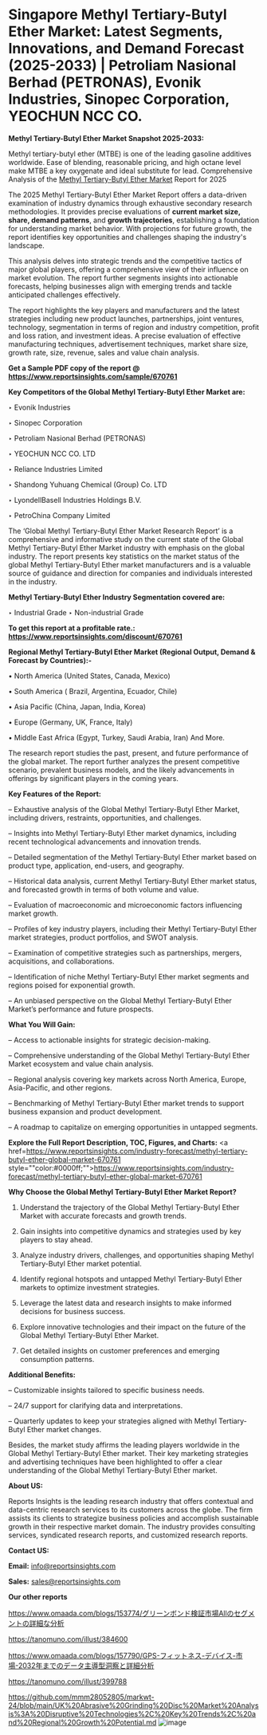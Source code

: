 # Singapore Methyl Tertiary-Butyl Ether Market: Latest Segments, Innovations, and Demand Forecast (2025-2033) | Petroliam Nasional Berhad (PETRONAS), Evonik Industries, Sinopec Corporation, YEOCHUN NCC CO.

<strong>Methyl Tertiary-Butyl Ether Market Snapshot 2025-2033:</strong>

Methyl tertiary-butyl ether (MTBE) is one of the leading gasoline additives worldwide. Ease of blending, reasonable pricing, and high octane level make MTBE a key oxygenate and ideal substitute for lead. Comprehensive Analysis of the <a href=https://www.reportsinsights.com/sample/670761>Methyl Tertiary-Butyl Ether Market</a> Report for 2025

The 2025 Methyl Tertiary-Butyl Ether Market Report offers a data-driven examination of industry dynamics through exhaustive secondary research methodologies. It provides precise evaluations of <strong>current market size, share, demand patterns</strong>, and <strong>growth trajectories</strong>, establishing a foundation for understanding market behavior. With projections for future growth, the report identifies key opportunities and challenges shaping the industry's landscape.

This analysis delves into strategic trends and the competitive tactics of major global players, offering a comprehensive view of their influence on market evolution. The report further segments insights into actionable forecasts, helping businesses align with emerging trends and tackle anticipated challenges effectively.

The report highlights the key players and manufacturers and the latest strategies including new product launches, partnerships, joint ventures, technology, segmentation in terms of region and industry competition, profit and loss ration, and investment ideas. A precise evaluation of effective manufacturing techniques, advertisement techniques, market share size, growth rate, size, revenue, sales and value chain analysis.

<strong>Get a Sample PDF copy of the report @ <a href=https://www.reportsinsights.com/sample/670761 style=color:#0000ff;>https://www.reportsinsights.com/sample/670761</a></strong>

<strong>Key Competitors of the Global Methyl Tertiary-Butyl Ether Market are:</strong>

‣ Evonik Industries

‣ Sinopec Corporation

‣ Petroliam Nasional Berhad (PETRONAS)

‣ YEOCHUN NCC CO. LTD

‣ Reliance Industries Limited

‣ Shandong Yuhuang Chemical (Group) Co. LTD

‣ LyondellBasell Industries Holdings B.V.

‣ PetroChina Company Limited

The ‘Global Methyl Tertiary-Butyl Ether Market Research Report’ is a comprehensive and informative study on the current state of the Global Methyl Tertiary-Butyl Ether Market industry with emphasis on the global industry. The report presents key statistics on the market status of the global Methyl Tertiary-Butyl Ether market manufacturers and is a valuable source of guidance and direction for companies and individuals interested in the industry.

<strong>Methyl Tertiary-Butyl Ether Industry Segmentation covered are:</strong>

‣ Industrial Grade
‣ Non-industrial Grade

<strong>To get this report at a profitable rate.: <a href=https://www.reportsinsights.com/discount/670761 style=color:#0000ff;>https://www.reportsinsights.com/discount/670761</a></strong>

<strong>Regional Methyl Tertiary-Butyl Ether Market (Regional Output, Demand &amp; Forecast by Countries):-</strong>

• North America (United States, Canada, Mexico)

• South America ( Brazil, Argentina, Ecuador, Chile)

• Asia Pacific (China, Japan, India, Korea)

• Europe (Germany, UK, France, Italy)

• Middle East Africa (Egypt, Turkey, Saudi Arabia, Iran) And More.

The research report studies the past, present, and future performance of the global market. The report further analyzes the present competitive scenario, prevalent business models, and the likely advancements in offerings by significant players in the coming years.

<strong>Key Features of the Report:</strong>

– Exhaustive analysis of the Global Methyl Tertiary-Butyl Ether Market, including drivers, restraints, opportunities, and challenges.

– Insights into Methyl Tertiary-Butyl Ether market dynamics, including recent technological advancements and innovation trends.

– Detailed segmentation of the Methyl Tertiary-Butyl Ether market based on product type, application, end-users, and geography.

– Historical data analysis, current Methyl Tertiary-Butyl Ether market status, and forecasted growth in terms of both volume and value.

– Evaluation of macroeconomic and microeconomic factors influencing market growth.

– Profiles of key industry players, including their Methyl Tertiary-Butyl Ether market strategies, product portfolios, and SWOT analysis.

– Examination of competitive strategies such as partnerships, mergers, acquisitions, and collaborations.

– Identification of niche Methyl Tertiary-Butyl Ether market segments and regions poised for exponential growth.

– An unbiased perspective on the Global Methyl Tertiary-Butyl Ether Market’s performance and future prospects.

<strong>What You Will Gain:</strong>

– Access to actionable insights for strategic decision-making.

– Comprehensive understanding of the Global Methyl Tertiary-Butyl Ether Market ecosystem and value chain analysis.

– Regional analysis covering key markets across North America, Europe, Asia-Pacific, and other regions.

– Benchmarking of Methyl Tertiary-Butyl Ether market trends to support business expansion and product development.

– A roadmap to capitalize on emerging opportunities in untapped segments.

<strong>Explore the Full Report Description, TOC, Figures, and Charts:</strong>
<a href=https://www.reportsinsights.com/industry-forecast/methyl-tertiary-butyl-ether-global-market-670761 style=""color:#0000ff;"">https://www.reportsinsights.com/industry-forecast/methyl-tertiary-butyl-ether-global-market-670761</a>

<strong>Why Choose the Global Methyl Tertiary-Butyl Ether Market Report?</strong>

1. Understand the trajectory of the Global Methyl Tertiary-Butyl Ether Market with accurate forecasts and growth trends.

2. Gain insights into competitive dynamics and strategies used by key players to stay ahead.

3. Analyze industry drivers, challenges, and opportunities shaping Methyl Tertiary-Butyl Ether market potential.

4. Identify regional hotspots and untapped Methyl Tertiary-Butyl Ether markets to optimize investment strategies.

5. Leverage the latest data and research insights to make informed decisions for business success.

6. Explore innovative technologies and their impact on the future of the Global Methyl Tertiary-Butyl Ether Market.

7. Get detailed insights on customer preferences and emerging consumption patterns.

<strong>Additional Benefits:</strong>

– Customizable insights tailored to specific business needs.

– 24/7 support for clarifying data and interpretations.

– Quarterly updates to keep your strategies aligned with Methyl Tertiary-Butyl Ether market changes.

Besides, the market study affirms the leading players worldwide in the Global Methyl Tertiary-Butyl Ether market. Their key marketing strategies and advertising techniques have been highlighted to offer a clear understanding of the Global Methyl Tertiary-Butyl Ether market.

<strong><strong>About US</strong>:</strong>

Reports Insights is the leading research industry that offers contextual and data-centric research services to its customers across the globe. The firm assists its clients to strategize business policies and accomplish sustainable growth in their respective market domain. The industry provides consulting services, syndicated research reports, and customized research reports.

<strong>Contact US:</strong>

<p class=><b>Email:</b> <a href=mailto:info@reportsinsights.com>info@reportsinsights.com</a></p>
<p class=><b>Sales:</b> <a href=mailto:sales@reportsinsights.com>sales@reportsinsights.com</a></p>

<strong>Our other reports</strong>

<a href=https://www.omaada.com/blogs/153774/グリーンボンド検証市場Allのセグメントの詳細な分析>https://www.omaada.com/blogs/153774/グリーンボンド検証市場Allのセグメントの詳細な分析</a>

<a href=https://tanomuno.com/illust/384600>https://tanomuno.com/illust/384600</a>

<a href=https://www.omaada.com/blogs/157790/GPS-フィットネス-デバイス-市場-2032年までのデータ主導型洞察と詳細分析>https://www.omaada.com/blogs/157790/GPS-フィットネス-デバイス-市場-2032年までのデータ主導型洞察と詳細分析</a>

<a href=https://tanomuno.com/illust/399788>https://tanomuno.com/illust/399788</a>

<a href=https://github.com/mmm28052805/markwt-24/blob/main/UK%20Abrasive%20Grinding%20Disc%20Market%20Analysis%3A%20Disruptive%20Technologies%2C%20Key%20Trends%2C%20and%20Regional%20Growth%20Potential.md>https://github.com/mmm28052805/markwt-24/blob/main/UK%20Abrasive%20Grinding%20Disc%20Market%20Analysis%3A%20Disruptive%20Technologies%2C%20Key%20Trends%2C%20and%20Regional%20Growth%20Potential.md</a>
![image](https://github.com/user-attachments/assets/a3792e49-ce12-467f-8cca-86c05032828f)
